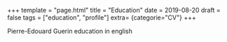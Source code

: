 +++
template = "page.html"
title = "Education"
date =  2019-08-20
draft = false
tags = ["education", "profile"]
extra= {categorie="CV"}
+++


Pierre-Edouard Guerin education in english